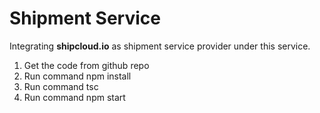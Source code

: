 # Shipment Service
Integrating <b>shipcloud.io</b> as shipment service provider under this service.

1. Get the code from github repo
2. Run command npm install
3. Run command tsc
4. Run command npm start

